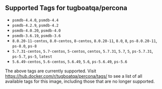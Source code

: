 ## Supported Tags for tugboatqa/percona

* `psmdb-4.4.0`, `psmdb-4.4`
* `psmdb-4.2.9`, `psmdb-4.2`
* `psmdb-4.0.20`, `psmdb-4.0`
* `psmdb-3.6.19`, `psmdb-3.6`
* `8.0.20-11-centos`, `8.0-centos`, `8-centos`, `8.0.20-11`, `8.0`, `8`, `ps-8.0.20-11`, `ps-8.0`, `ps-8`
* `5.7.31-centos`, `5.7-centos`, `5-centos`, `centos`, `5.7.31`, `5.7`, `5`, `ps-5.7.31`, `ps-5.7`, `ps-5`, `latest`
* `5.6.49-centos`, `5.6-centos`, `5.6.49`, `5.6`, `ps-5.6.49`, `ps-5.6`

The above tags are currently supported. Visit https://hub.docker.com/r/tugboatqa/percona/tags/ to see a list of all available tags for this image, including those that are no longer supported.
